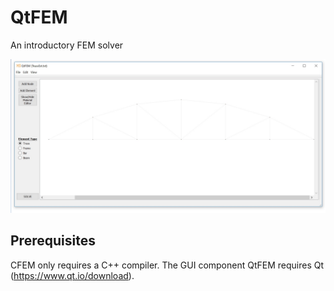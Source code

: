 # QtFEM

An introductory FEM solver

![alt text](Screenshot.jpg?raw=true "QtFEM App")

## Prerequisites

CFEM only requires a C++ compiler. The GUI component QtFEM requires Qt (https://www.qt.io/download).
